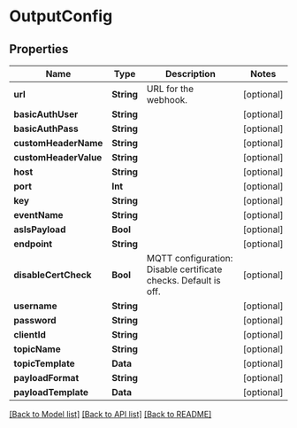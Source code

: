 # OutputConfig

## Properties
Name | Type | Description | Notes
------------ | ------------- | ------------- | -------------
**url** | **String** | URL for the webhook. | [optional] 
**basicAuthUser** | **String** |  | [optional] 
**basicAuthPass** | **String** |  | [optional] 
**customHeaderName** | **String** |  | [optional] 
**customHeaderValue** | **String** |  | [optional] 
**host** | **String** |  | [optional] 
**port** | **Int** |  | [optional] 
**key** | **String** |  | [optional] 
**eventName** | **String** |  | [optional] 
**asIsPayload** | **Bool** |  | [optional] 
**endpoint** | **String** |  | [optional] 
**disableCertCheck** | **Bool** | MQTT configuration: Disable certificate checks. Default is off. | [optional] 
**username** | **String** |  | [optional] 
**password** | **String** |  | [optional] 
**clientId** | **String** |  | [optional] 
**topicName** | **String** |  | [optional] 
**topicTemplate** | **Data** |  | [optional] 
**payloadFormat** | **String** |  | [optional] 
**payloadTemplate** | **Data** |  | [optional] 

[[Back to Model list]](../README.md#documentation-for-models) [[Back to API list]](../README.md#documentation-for-api-endpoints) [[Back to README]](../README.md)


